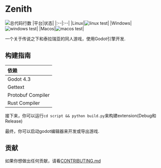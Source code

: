 # Zenith

![总代码行数](https://tokei.rs/github/skyuoi/zenith)
|平台|状态|
|:--|:--|
|Linux|![linux test](https://img.shields.io/github/actions/workflow/status/skyuoi/zenith/rust_linux.yml)|
|Windows|![windows test](https://img.shields.io/github/actions/workflow/status/skyuoi/zenith/rust_windows.yml)|
|Macos|![macos test](https://img.shields.io/github/actions/workflow/status/skyuoi/zenith/rust_macos.yml)|

一个关于传说之下和泰拉瑞亚的同人游戏，使用Godot引擎开发.

## 构建指南

| 依赖              |
| :---------------- |
| Godot 4.3         |
| Gettext           |
| Protobuf Compiler |
| Rust Compiler     |

接下来，你可以运行`cd script && python build.py`来构建extension(Debug和Release)

最终，你可以启动godot编辑器来开发或导出游戏.

## 贡献

如果你想做出任何贡献，请看[CONTRIBUTING.md](./CONTRIBUTING_zh.md)
